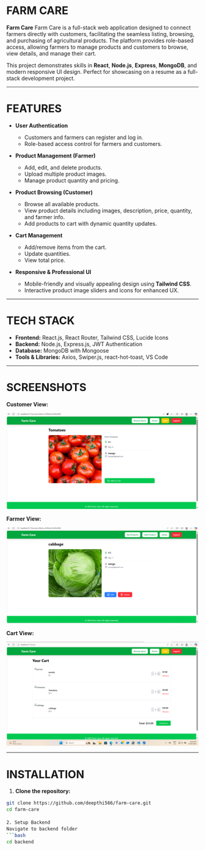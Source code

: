 # FARM CARE

**Farm Care** Farm Care is a full-stack web application designed to connect farmers directly with customers, facilitating the seamless listing, browsing, and purchasing of agricultural products. The platform provides role-based access, allowing farmers to manage products and customers to browse, view details, and manage their cart.

This project demonstrates skills in **React**, **Node.js**, **Express**, **MongoDB**, and modern responsive UI design. Perfect for showcasing on a resume as a full-stack development project.

---

#  FEATURES

- **User Authentication**  
  - Customers and farmers can register and log in.  
  - Role-based access control for farmers and customers.  

- **Product Management (Farmer)**  
  - Add, edit, and delete products.  
  - Upload multiple product images.  
  - Manage product quantity and pricing.  

- **Product Browsing (Customer)**  
  - Browse all available products.  
  - View product details including images, description, price, quantity, and farmer info.  
  - Add products to cart with dynamic quantity updates.  

- **Cart Management**  
  - Add/remove items from the cart.  
  - Update quantities.  
  - View total price.  

- **Responsive & Professional UI**  
  - Mobile-friendly and visually appealing design using **Tailwind CSS**.  
  - Interactive product image sliders and icons for enhanced UX.  

---

#  TECH STACK

- **Frontend:** React.js, React Router, Tailwind CSS, Lucide Icons  
- **Backend:** Node.js, Express.js, JWT Authentication  
- **Database:** MongoDB with Mongoose  
- **Tools & Libraries:** Axios, Swiper.js, react-hot-toast, VS Code  

---

# SCREENSHOTS

**Customer View:**  

![Customer POV](./screenshots/customer_pov.png)  

**Farmer View:**  

![Farmer POV](./screenshots/farmer_pov.png)  


**Cart View:**  

![Cart](./screenshots/cart.png)  

---

# INSTALLATION

1. **Clone the repository:**  
```bash
git clone https://github.com/deepthi566/farm-care.git
cd farm-care

2. Setup Backend
Navigate to backend folder
```bash
cd backend



